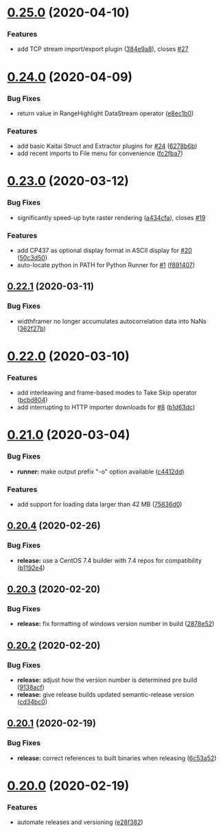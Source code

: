 # [0.25.0](https://github.com/Mahlet-Inc/hobbits/compare/v0.24.0...v0.25.0) (2020-04-10)


### Features

* add TCP stream import/export plugin ([384e9a8](https://github.com/Mahlet-Inc/hobbits/commit/384e9a8336536db1acf142568ddf13c4b0a1450a)), closes [#27](https://github.com/Mahlet-Inc/hobbits/issues/27)

# [0.24.0](https://github.com/Mahlet-Inc/hobbits/compare/v0.23.0...v0.24.0) (2020-04-09)


### Bug Fixes

* return  value in RangeHighlight DataStream operator ([e8ec1b0](https://github.com/Mahlet-Inc/hobbits/commit/e8ec1b05edd2fbc77d6464923ccc30f878ac478c))


### Features

* add basic Kaitai Struct and Extractor plugins for [#24](https://github.com/Mahlet-Inc/hobbits/issues/24) ([6278b6b](https://github.com/Mahlet-Inc/hobbits/commit/6278b6b5ebdee795fc510fd2a95afe9a3ce71f41))
* add recent imports to File menu for convenience ([fc2fba7](https://github.com/Mahlet-Inc/hobbits/commit/fc2fba7193833126c4e68b66456fa2455355013c))

# [0.23.0](https://github.com/Mahlet-Inc/hobbits/compare/v0.22.1...v0.23.0) (2020-03-12)


### Bug Fixes

* significantly speed-up byte raster rendering ([a434cfa](https://github.com/Mahlet-Inc/hobbits/commit/a434cfad0d9bbb66aa65e3092590703292c77d39)), closes [#19](https://github.com/Mahlet-Inc/hobbits/issues/19)


### Features

* add CP437 as optional display format in ASCII display for [#20](https://github.com/Mahlet-Inc/hobbits/issues/20) ([50c3d50](https://github.com/Mahlet-Inc/hobbits/commit/50c3d50925b83b76ed611cce06fcebf98975e9be))
* auto-locate python in PATH for Python Runner for [#1](https://github.com/Mahlet-Inc/hobbits/issues/1) ([f891407](https://github.com/Mahlet-Inc/hobbits/commit/f89140782bcdc578a602a652d95d01e1fb01d3e9))

## [0.22.1](https://github.com/Mahlet-Inc/hobbits/compare/v0.22.0...v0.22.1) (2020-03-11)


### Bug Fixes

* widthframer no longer accumulates autocorrelation data into NaNs ([362f27b](https://github.com/Mahlet-Inc/hobbits/commit/362f27b7f1e20f9820299d71bb89f3155f134b54))

# [0.22.0](https://github.com/Mahlet-Inc/hobbits/compare/v0.21.0...v0.22.0) (2020-03-10)


### Features

* add interleaving and frame-based modes to Take Skip operator ([bcbd804](https://github.com/Mahlet-Inc/hobbits/commit/bcbd80469ddabfab829b1d781e603a49c3f24428))
* add interrupting to HTTP importer downloads for [#8](https://github.com/Mahlet-Inc/hobbits/issues/8) ([b1d63dc](https://github.com/Mahlet-Inc/hobbits/commit/b1d63dcabf169821cc99e16cac56a4ce4c673c38))

# [0.21.0](https://github.com/Mahlet-Inc/hobbits/compare/v0.20.4...v0.21.0) (2020-03-04)


### Bug Fixes

* **runner:** make output prefix "-o" option available ([c4412dd](https://github.com/Mahlet-Inc/hobbits/commit/c4412dd9e0b8ebf59b838e4e963bd16eeefe6426))


### Features

* add support for loading data larger than 42 MB ([75836d0](https://github.com/Mahlet-Inc/hobbits/commit/75836d04bf6930946e02f2a9da0dd629669eeb54))

## [0.20.4](https://github.com/Mahlet-Inc/hobbits/compare/v0.20.3...v0.20.4) (2020-02-26)


### Bug Fixes

* **release:** use a CentOS 7.4 builder with 7.4 repos for compatibility ([b1192e4](https://github.com/Mahlet-Inc/hobbits/commit/b1192e4ae459e09627dce88d335d44748e5d1745))

## [0.20.3](https://github.com/Mahlet-Inc/hobbits/compare/v0.20.2...v0.20.3) (2020-02-20)


### Bug Fixes

* **release:** fix formatting of windows version number in build ([2878e52](https://github.com/Mahlet-Inc/hobbits/commit/2878e52e00b2fcdbc7819a2bc066d03c936b3fca))

## [0.20.2](https://github.com/Mahlet-Inc/hobbits/compare/v0.20.1...v0.20.2) (2020-02-20)


### Bug Fixes

* **release:** adjust how the version number is determined pre build ([9138acf](https://github.com/Mahlet-Inc/hobbits/commit/9138acfefce4af9b492c3c58c5deb34b121ca9c8))
* **release:** give release builds updated semantic-release version ([cd34bc0](https://github.com/Mahlet-Inc/hobbits/commit/cd34bc0460769ff896a1057d76509599bf1d4f17))

## [0.20.1](https://github.com/Mahlet-Inc/hobbits/compare/v0.20.0...v0.20.1) (2020-02-19)


### Bug Fixes

* **release:** correct references to built binaries when releasing ([6c53a52](https://github.com/Mahlet-Inc/hobbits/commit/6c53a5208dbac592c68fb9dd8f5e36a9b94ab658))

# [0.20.0](https://github.com/Mahlet-Inc/hobbits/compare/v0.19.0...v0.20.0) (2020-02-19)


### Features

* automate releases and versioning ([e28f382](https://github.com/Mahlet-Inc/hobbits/commit/e28f38241fb4e3c0c885236cf087fc2879c7d82a))
